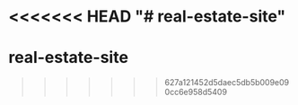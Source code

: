 <<<<<<< HEAD
"# real-estate-site" 
=======
# real-estate-site
>>>>>>> 627a121452d5daec5db5b009e090cc6e958d5409
